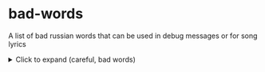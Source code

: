 # bad-words
A list of bad russian words that can be used in debug messages or for song lyrics

<details>
  <summary>Click to expand (careful, bad words)</summary>

```
хуй
пизда
джигурда
залупа
гузно
пидор
сука
еблан
мудак
гондон
жопа
соси
долбоёб
срака
сыкло
чмо
петух
шалава
дебила кусок
анонист проклятый
падла
педик
даун
ублюдок
выродок
уебан
пидрила
хуесос
пиздобол
мудоёб
задрот
распидорасило
ебло тупое
ёбаный в рот
пиздец
я ебал
шлюха
быдло
блядь
твою ж мать
сукин сын
уёбище
бомж

# есть ещё много рассово-национальных обидных слов, но их наверное не буду перечислять...
```
### Словарь культурных технических фраз
- хуи пинать - отлынивать от работы
- напиздеть - соврать, ввести в заблуждение
- пиздобол - обманщик
- пидорасня - беспорядок
- просрался - отработал
- я ебал - происходящее приводит меня в грустное расположение духа
- я ебу - я не знаю ответа на ваш вопрос
- ёбнул - упал
- по пизде пошло - сломалось и продолжало неисправно работать продолжительное время
- ну ёбаный в рот - ну как же так
- сорри, я мудак - извините, ошибся
- доебаться - подойти с вопросом

</details>


